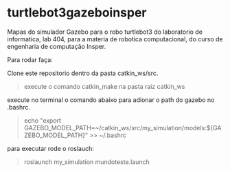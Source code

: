 # turtlebot3gazeboinsper

Mapas do simulador Gazebo para o robo turtlebot3 do laboratorio de informatica, lab 404, para a materia de robotica computacional, do curso de engenharia de computação Insper. 

Para rodar faça:

Clone este repositorio dentro da pasta catkin_ws/src.
> execute o comando catkin_make na pasta raiz catkin_ws

execute no terminal o comando abaixo para adionar o path do gazebo no .bashrc.

> echo "export GAZEBO_MODEL_PATH=~/catkin_ws/src/my_simulation/models:${GAZEBO_MODEL_PATH}" >> ~/.bashrc

para executar rode o roslauch:

> roslaunch my_simulation mundoteste.launch



